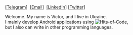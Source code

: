 <a href="https://t.me/kotleni">[Telegram]</a>&nbsp;
<a href="mailto:yavarenikya@gmail.com">[Email]</a>&nbsp;
<a href="https://www.linkedin.com/in/victor-varenik-73324122a/">[LinkedIn]</a>
<a href="https://twitter.com/kotleni_">[Twitter]</a>

Welcome. My name is Victor, and I live in Ukraine.<br>
I mainly develop Android applications using ![Hits-of-Code](https://img.shields.io/badge/kotlin-%230095D5.svg?style=flat-square&logo=kotlin&logoColor=white),<br> but I also can write in other programming languages. 
